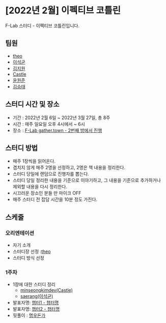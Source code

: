 # [2022년 2월] 이펙티브 코틀린

F-Lab 스터디 - 이펙티브 코틀린입니다.

## 팀원
- [theo](https://github.com/theo-f-lab)
- [이석균](https://github.com/Saerang)
- [김지원](https://github.com/jiwondev)
- [Castle](https://github.com/minseongkimdev)
- [윤원준](https://github.com/gamzagamza)
- [김승태](https://github.com/soongjamm)

## 스터디 시간 및 장소
- 기간 : 2022년 2월 6일 ~ 2022년 3월 27일, 총 8주
- 시간 : 매주 일요일 오후 4시에서 ~ 6시
- 장소 : [F-Lab gather.town - 2번째 방에서 진행](https://gather.town/invite?token=qSwZpEnXEJVgA0x-AfVDJdspcCrAh3Zn)

## 스터디 방법
- 매주 1장씩을 읽어온다.
- 겹치지 않게 매주 2명을 선정하고, 2명은 책 내용을 정리한다.
- 스터디 당일에 랜덤으로 진행자를 뽑는다.
 - 스터디 당일 정리한 내용을 기준으로 이야기하고, 그 내용을 기준으로 추가하거나 제외할 내용을 다시 정리한다.
- 시끄러운 장소인 분들 만 마이크 OFF
- 매주 스터디 전 잡담 시간을 10분 정도 가진다.

## 스케줄

### 오리엔테이션
- 자기 소개
- 스터디장 선정 :[theo](https://github.com/theo-f-lab)
- 스터디 방식 선정

### 1주차 
- 1장에 대한 스터디 정리
  - [minseongkimdev(Castle)](https://github.com/minseongkimdev)
  - [saerang(이석균)](https://github.com/saerang)
- 발표자명: [챕터1 - 챕터명](chapter1/README.md)
- 발표자명: [챕터2 - 챕터명](chapter2/README.md)
- 뒷풀이 : [명우돈가](http://naver.me/FiLE2gty)
